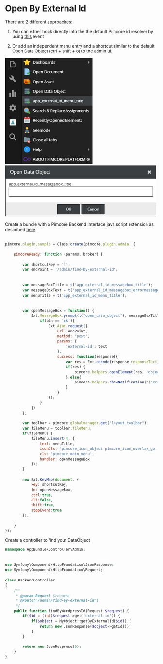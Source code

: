 # Open By External Id

There are 2 different approaches:

1) You can either hook directly into the the default Pimcore id resolver by using [this](https://pimcore.com/docs/6.x/Development_Documentation/Extending_Pimcore/Event_API_and_Event_Manager.html#page_Hook-into-the-Open-Document-Asset-Data-Object-dialog) event

2) Or add an independent menu entry and a shortcut similar to the default Open Data Object (ctrl + shift + o) to the admin ui.

![menu](img/open_by_external_id_menu.png)
![messageBox](img/open_by_external_id_message-box.png)




Create a bundle with a Pimcore Backend Interface java script extension as described 
[here](https://www.pimcore.org/docs/5.0.0/Extending_Pimcore/Bundle_Developers_Guide/Plugin_Backend_UI.html). 

```javascript

pimcore.plugin.sample = Class.create(pimcore.plugin.admin, {

    pimcoreReady: function (params, broker) {
        
        var shortcutKey = 'l';
        var endPoint = '/admin/find-by-external-id';


        var messageBoxTitle = t('app_external_id_messagebox_title');
        var messageBoxText = t('app_external_id_messagebox_errormessage');
        var menuTitle = t('app_external_id_menu_title');
        

        var openMessageBox = function() {
            Ext.MessageBox.prompt(t("open_data_object"), messageBoxTitle, function(btn, text){
                if(btn == 'ok'){
                    Ext.Ajax.request({
                        url: endPoint,
                        method: "post",
                        params: {
                            'external-id': text
                        },
                        success: function(response){
                            var res = Ext.decode(response.responseText);
                            if(res) {
                                pimcore.helpers.openElement(res, 'object');
                            } else{
                                pimcore.helpers.showNotification(t("error"), messageBoxText, "error");
                            }
                        }
                    });
                }
            })
        };

        var toolbar = pimcore.globalmanager.get("layout_toolbar");
        var fileMenu = toolbar.fileMenu;
        if(fileMenu) {
            fileMenu.insert(4, {
                text: menuTitle,
                iconCls: 'pimcore_icon_object pimcore_icon_overlay_go',
                cls: 'pimcore_main_menu',
                handler: openMessageBox
            });
        }

        new Ext.KeyMap(document, {
            key: shortcutKey,
            fn: openMessageBox,
            ctrl:true,
            alt:false,
            shift:true,
            stopEvent:true
        });
                
    }
});
```

Create a controller to find your DataObject

```php
namespace AppBundle\Controller\Admin;


use Symfony\Component\HttpFoundation\JsonResponse;
use Symfony\Component\HttpFoundation\Request;

class BackendController
{
    /**
     * @param Request $request
     * @Route("/admin/find-by-external-id")
     */
    public function findByWordpressId(Request $request) {
        if($id = (int)$request->get('external-id')) {
            if($object = MyObject::getByExternalId($id)) {
                return new JsonResponse($object->getId());
            }
        }

        return new JsonResponse(0);
    }
}

```